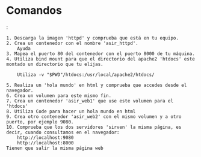 # Comandos
:

    1. Descarga la imagen 'httpd' y comprueba que está en tu equipo.
    2. Crea un contenedor con el nombre 'asir_httpd'.
        Ayuda
    3. Mapea el puerto 80 del contenedor con el puerto 8000 de tu máquina.
    4. Utiliza bind mount para que el directorio del apache2 'htdocs' este montado un directorio que tu elijas.

        Utiliza -v "$PWD"/htdocs:/usr/local/apache2/htdocs/

    5. Realiza un 'hola mundo' en html y comprueba que accedes desde el navegador.
    6. Crea un volumen para este mismo fin.
    7. Crea un contenedor 'asir_web1' que use este volumen para el 'htdocs'
    8. Utiliza Code para hacer un hola mundo en html
    9. Crea otro contenedor 'asir_web2' con el mismo volumen y a otro puerto, por ejemplo 9080.
    10. Comprueba que los dos servidores 'sirven' la misma página, es decir, cuando consultamos en el navegador:
        http://localhost:9080 
        http://localhost:8000
    Tienen que salir la misma página web
